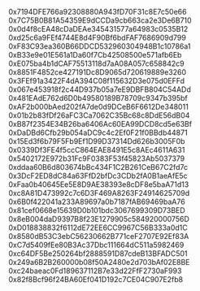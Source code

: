 0x7194DFE766a92308880A943fD70F31c8E7c50e66
0x7C75B0B81A54359E9dCCDa9cb663ca2e3De6B710
0x0d4f8cEA48cDaDEAe345431577a64983c0535B12
0xd25c6a9FEf4744E8d4F90Bf6bdFAF7686909d799
0xF83C93ea360B66DDCD532960304948B1c10786a1
0xB33e9e01E561a1Da60f7Cb42508500e571afb6Eb
0xE075ba4b1dCAF75513118d7aA08A057c658842c9
0x8851F4852ce427191Dc8D9065d720619889e3260
0x3FEf91a3422F4dA394C08f115632D3e075d0EFFd
0x067e453918f2c44D937b05a7eE9DBFB804C54ADd 
0x481EAdE762d6D0b49580189B78709c9347b395bf
0xAF2b000bAed202fA7de0d9DCeB6F6612De348011
0x01b2b83fDf26aFC3Ca7062C35Bc68c8DdE56dB04
0xB87f2354E34B26ba6406Ac60EA99DCD8cd5e63Bf
0xDaDBd6Cfb29b054aDC9c4c2Ef0F21f0BBdb44871
0x15Ed3f6b79F5Fb9Ef1D99D37314Dd626b3005F0b
0x0339Df3FE4f5ccC864EAE8491E5c8AEc4611A631
0x5402172E972b31Fc9F0383F53f45823Ab5037379
0xddaa60B6d803674bBc434F1C2B261CeB67C2fd7c
0x3DcF2ED8dC84a63FfD2bfDc3CDb2fA0B1aeAfE5c
0xFaa0b40645Ee5E8D9AE38393e8cDF8e5baA71d13
0xc8A81D473992c7c6D3F469A8263F24914625709d
0x6B0f422041a233A89697a0b7187fAB69469baA76
0x81cef0668e15639D0b101bdc3067699309D73BED
0x8eB004daD9397B8f23E1279905c584920000756D
0xD018838832f6112dE72EE6CC9967C56B333a0d1C
0x8580dB53C3ebC56230662B771ceF2707E92Ef83A
0xC7d5409fEe80B3Ac37Dbc111664dC511a5982469
0xc64DF5Be250264bf2888591D87cdeB13BFADC501
0x249a6B2B260000b08f50A2480e2d703bAf02E8BE
0xc24baeac0Fd189637112B7e33d22FfF2730aF993
0x82f8Bcf96f24BA60Ef041D192c7CE04C907E2fb8

